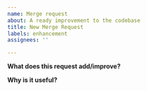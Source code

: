```yaml
---
name: Merge request
about: A ready improvement to the codebase
title: New Merge Request
labels: enhancement
assignees: ''

---
```

**What does this request add/improve?**

**Why is it useful?**